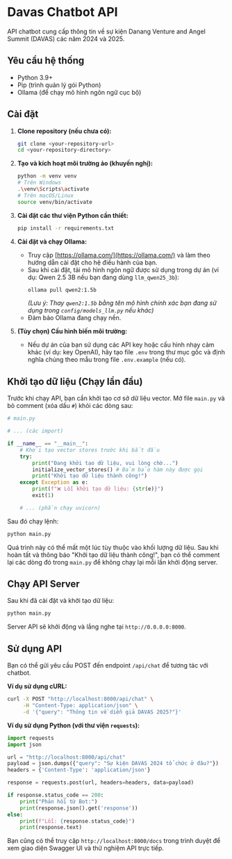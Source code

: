 # Davas Chatbot API

API chatbot cung cấp thông tin về sự kiện Danang Venture and Angel Summit (DAVAS) các năm 2024 và 2025.

## Yêu cầu hệ thống

*   Python 3.9+
*   Pip (trình quản lý gói Python)
*   Ollama (để chạy mô hình ngôn ngữ cục bộ)

## Cài đặt

1.  **Clone repository (nếu chưa có):**
    ```bash
    git clone <your-repository-url>
    cd <your-repository-directory>
    ```

2.  **Tạo và kích hoạt môi trường ảo (khuyến nghị):**
    ```bash
    python -m venv venv
    # Trên Windows
    .\venv\Scripts\activate
    # Trên macOS/Linux
    source venv/bin/activate
    ```

3.  **Cài đặt các thư viện Python cần thiết:**
    ```bash
    pip install -r requirements.txt
    ```

4.  **Cài đặt và chạy Ollama:**
    *   Truy cập [https://ollama.com/](https://ollama.com/) và làm theo hướng dẫn cài đặt cho hệ điều hành của bạn.
    *   Sau khi cài đặt, tải mô hình ngôn ngữ được sử dụng trong dự án (ví dụ: Qwen 2.5 3B nếu bạn đang dùng `llm_qwen25_3b`):
        ```bash
        ollama pull qwen2:1.5b 
        ```
        *(Lưu ý: Thay `qwen2:1.5b` bằng tên mô hình chính xác bạn đang sử dụng trong `config/models_llm.py` nếu khác)*
    *   Đảm bảo Ollama đang chạy nền.

5.  **(Tùy chọn) Cấu hình biến môi trường:**
    *   Nếu dự án của bạn sử dụng các API key hoặc cấu hình nhạy cảm khác (ví dụ: key OpenAI), hãy tạo file `.env` trong thư mục gốc và định nghĩa chúng theo mẫu trong file `.env.example` (nếu có).

## Khởi tạo dữ liệu (Chạy lần đầu)

Trước khi chạy API, bạn cần khởi tạo cơ sở dữ liệu vector. Mở file `main.py` và bỏ comment (xóa dấu `#`) khỏi các dòng sau:

```python
# main.py

# ... (các import)

if __name__ == "__main__":
    # Khởi tạo vector stores trước khi bắt đầu
    try:
        print("Đang khởi tạo dữ liệu, vui lòng chờ...")
        initialize_vector_stores() # Đảm bảo hàm này được gọi
        print("Khởi tạo dữ liệu thành công!")
    except Exception as e:
        print(f"❌ Lỗi khởi tạo dữ liệu: {str(e)}")
        exit(1)

    # ... (phần chạy uvicorn)
```

Sau đó chạy lệnh:

```bash
python main.py
```

Quá trình này có thể mất một lúc tùy thuộc vào khối lượng dữ liệu. Sau khi hoàn tất và thông báo "Khởi tạo dữ liệu thành công!", bạn có thể comment lại các dòng đó trong `main.py` để không chạy lại mỗi lần khởi động server.

## Chạy API Server

Sau khi đã cài đặt và khởi tạo dữ liệu:

```bash
python main.py
```

Server API sẽ khởi động và lắng nghe tại `http://0.0.0.0:8000`.

## Sử dụng API

Bạn có thể gửi yêu cầu POST đến endpoint `/api/chat` để tương tác với chatbot.

**Ví dụ sử dụng cURL:**

```bash
curl -X POST "http://localhost:8000/api/chat" \
     -H "Content-Type: application/json" \
     -d '{"query": "Thông tin về diễn giả DAVAS 2025?"}'
```

**Ví dụ sử dụng Python (với thư viện `requests`):**

```python
import requests
import json

url = "http://localhost:8000/api/chat"
payload = json.dumps({"query": "Sự kiện DAVAS 2024 tổ chức ở đâu?"})
headers = {'Content-Type': 'application/json'}

response = requests.post(url, headers=headers, data=payload)

if response.status_code == 200:
    print("Phản hồi từ Bot:")
    print(response.json().get('response'))
else:
    print(f"Lỗi: {response.status_code}")
    print(response.text)

```

Bạn cũng có thể truy cập `http://localhost:8000/docs` trong trình duyệt để xem giao diện Swagger UI và thử nghiệm API trực tiếp. 